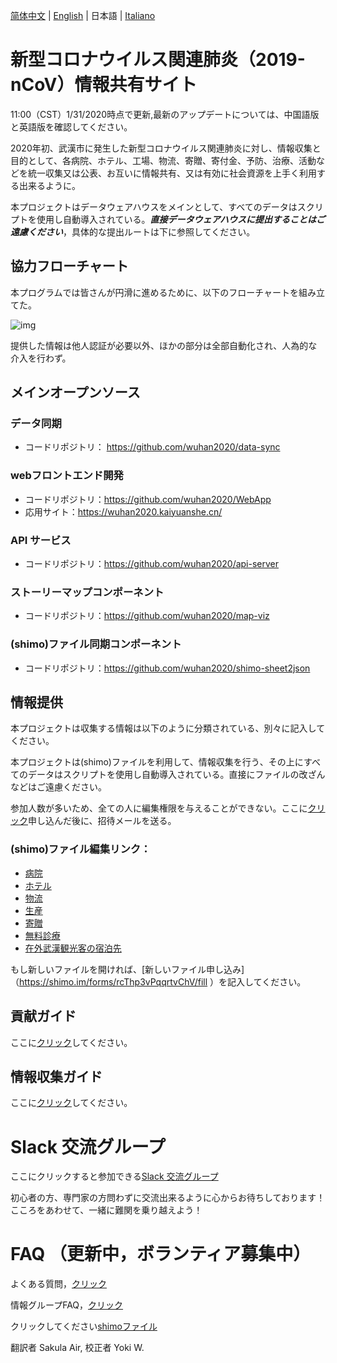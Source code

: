 [简体中文](./README.md) | [English](./README_EN.md) | 日本語 | [Italiano](./README_IT.md)

# 新型コロナウイルス関連肺炎（2019-nCoV）情報共有サイト
11:00（CST）1/31/2020時点で更新,最新のアップデートについては、中国語版と英語版を確認してください。

2020年初、武漢市に発生した新型コロナウイルス関連肺炎に対し、情報収集と目的として、各病院、ホテル、工場、物流、寄贈、寄付金、予防、治療、活動などを統一収集又は公表、お互いに情報共有、又は有効に社会資源を上手く利用する出来るように。　　　　　

本プロジェクトはデータウェアハウスをメインとして、すべてのデータはスクリプトを使用し自動導入されている。**_直接データウェアハウスに提出することはご遠慮ください_**，具体的な提出ルートは下に参照してください。

## 協力フローチャート

本プログラムでは皆さんが円滑に進めるために、以下のフローチャートを組み立てた。

![img](https://yokii.cn/i/en.jpg)

提供した情報は他人認証が必要以外、ほかの部分は全部自動化され、人為的な介入を行わず。

## メインオープンソース

### データ同期

- コードリポジトリ： https://github.com/wuhan2020/data-sync

### webフロントエンド開発

- コードリポジトリ：https://github.com/wuhan2020/WebApp
- 応用サイト：https://wuhan2020.kaiyuanshe.cn/

### API サービス

- コードリポジトリ：https://github.com/wuhan2020/api-server

### ストーリーマップコンポーネント

- コードリポジトリ：https://github.com/wuhan2020/map-viz

### (shimo)ファイル同期コンポーネント

- コードリポジトリ：https://github.com/wuhan2020/shimo-sheet2json

## 情報提供

本プロジェクトは収集する情報は以下のように分類されている、別々に記入してください。

本プロジェクトは(shimo)ファイルを利用して、情報収集を行う、その上にすべてのデータはスクリプトを使用し自動導入されている。直接にファイルの改ざんなどはご遠慮ください。

参加人数が多いため、全ての人に編集権限を与えることができない。ここに[クリック](https://shimo.im/forms/YVJkGrGCWwQPTpqY/fill)申し込んだ後に、招待メールを送る。

### (shimo)ファイル編集リンク：

- [病院](https://shimo.im/sheets/q6WP3DpKKgVW63Pr/4WbFN/ )
- [ホテル](https://shimo.im/sheets/Hd9C3QytrJK3RWxG/z1rye/)
- [物流](https://shimo.im/sheets/RTHXp3ghtKXY3GcC/MODOC/)
- [生産](https://shimo.im/sheets/pchvJ6ddyRHHdXtv/MODOC/)
- [寄贈](https://shimo.im/sheets/W3gxW6cwkYTDY6DD/)
- [無料診療](https://shimo.im/sheets/JgXjYCJJTRQxJ3GP/MODOC/)
- [在外武漢観光客の宿泊先](https://shimo.im/sheets/pdHRcXyKqJdqPyGJ/MODOC/)

もし新しいファイルを開ければ、[新しいファイル申し込み]（https://shimo.im/forms/rcThp3vPqqrtvChV/fill ）を記入してください。


## 貢献ガイド

ここに[クリック](./CONTRIBUTING.md)してください。

## 情報収集ガイド
ここに[クリック](./INFORMATION_GUIDE.md)してください。


# Slack 交流グループ
ここにクリックすると参加できる[Slack 交流グループ](https://join.slack.com/t/wuhan2020/shared_invite/enQtOTI2NTU1NzU3MTM2LWQ1YjIzMDllYjYzYTE1OTNhMWU4OTZkOGYzOGJhOWM2MzdlMjgwMmZiOWEzYTQwNmJkZDI4OWRmM2Q2ZDM1MTc)

初心者の方、専門家の方問わずに交流出来るように心からお待ちしております！こころをあわせて、一緒に難関を乗り越えよう！

# FAQ （更新中，ボランティア募集中）

よくある質問，[クリック](./FAQ.md)

情報グループFAQ，[クリック](https://shimo.im/docs/JqX9CvrqphPV9T3J/)

クリックしてください[shimoファイル](https://shimo.im/docs/DdWvXvtvpxrqrJ83)

翻訳者 Sakula Air, 校正者 Yoki W.
